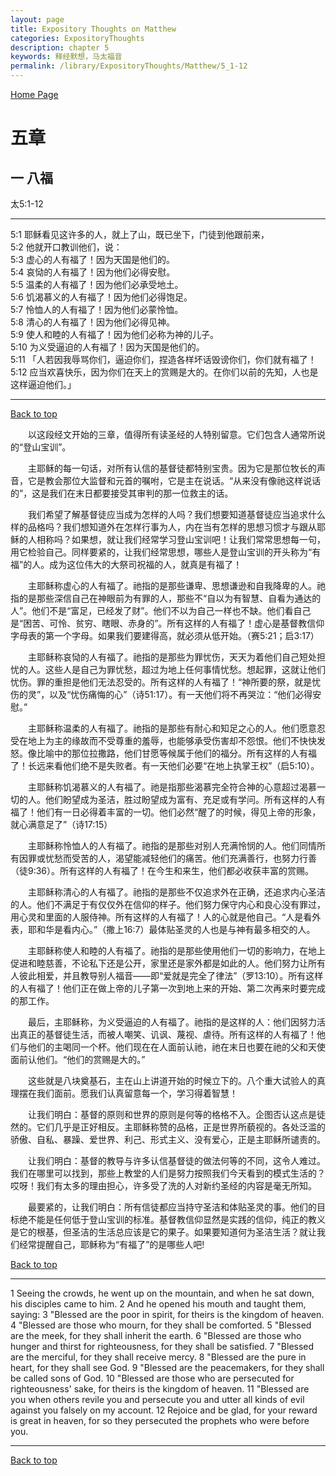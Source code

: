 ```yaml
---
layout: page
title: Expository Thoughts on Matthew
categories: ExpositoryThoughts
description: chapter 5
keywords: 释经默想，马太福音
permalink: /library/ExpositoryThoughts/Matthew/5_1-12
---
```

[ Home Page ]({{site.baseurl}}/index) <br>

<a name="0"></a>
# 五章 

## 一 八福

太5:1-12

***

5:1 耶稣看见这许多的人，就上了山，既已坐下，门徒到他跟前来，<br>
5:2 他就开口教训他们，说：<br>
5:3 虚心的人有福了！因为天国是他们的。<br>
5:4 哀恸的人有福了！因为他们必得安慰。<br>
5:5 温柔的人有福了！因为他们必承受地土。<br>
5:6 饥渴慕义的人有福了！因为他们必得饱足。<br>
5:7 怜恤人的人有福了！因为他们必蒙怜恤。<br>
5:8 清心的人有福了！因为他们必得见神。<br>
5:9 使人和睦的人有福了！因为他们必称为神的儿子。<br>
5:10 为义受逼迫的人有福了！因为天国是他们的。<br>
5:11 「人若因我辱骂你们，逼迫你们，捏造各样坏话毁谤你们，你们就有福了！<br>
5:12 应当欢喜快乐，因为你们在天上的赏赐是大的。在你们以前的先知，人也是这样逼迫他们。」<br>

***

[Back to top](#0)

&emsp;&emsp;以这段经文开始的三章，值得所有读圣经的人特别留意。它们包含人通常所说的“登山宝训”。

&emsp;&emsp;主耶稣的每一句话，对所有认信的基督徒都特别宝贵。因为它是那位牧长的声音，它是教会那位大监督和元首的嘱咐，它是主在说话。“从来没有像祂这样说话的”，这是我们在末日都要接受其审判的那一位救主的话。

&emsp;&emsp;我们希望了解基督徒应当成为怎样的人吗？我们想要知道基督徒应当追求什么样的品格吗？我们想知道外在怎样行事为人，内在当有怎样的思想习惯才与跟从耶稣的人相称吗？如果想，就让我们经常学习登山宝训吧！让我们常常思想每一句，用它检验自己。同样要紧的，让我们经常思想，哪些人是登山宝训的开头称为“有福”的人。成为这位伟大的大祭司祝福的人，就真是有福了！

&emsp;&emsp;主耶稣称虚心的人有福了。祂指的是那些谦卑、思想谦逊和自我降卑的人。祂指的是那些深信自己在神眼前为有罪的人，那些不“自以为有智慧、自看为通达的人”。他们不是“富足，已经发了财”。他们不以为自己一样也不缺。他们看自己是“困苦、可怜、贫穷、瞎眼、赤身的”。所有这样的人有福了！虚心是基督教信仰字母表的第一个字母。如果我们要建得高，就必须从低开始。（赛5:21；启3:17）

&emsp;&emsp;主耶稣称哀恸的人有福了。祂指的是那些为罪忧伤，天天为着他们自己短处担忧的人。这些人是自己为罪忧愁，超过为地上任何事情忧愁。想起罪，这就让他们忧伤。罪的重担是他们无法忍受的。所有这样的人有福了！“神所要的祭，就是忧伤的灵”，以及“忧伤痛悔的心”（诗51:17）。有一天他们将不再哭泣：“他们必得安慰。”

&emsp;&emsp;主耶稣称温柔的人有福了。祂指的是那些有耐心和知足之心的人。他们愿意忍受在地上为主的缘故而不受尊重的羞辱，也能够承受伤害却不怨恨。他们不快快发怒。像比喻中的那位拉撒路，他们甘愿等候属于他们的福分。所有这样的人有福了！长远来看他们绝不是失败者。有一天他们必要“在地上执掌王权”（启5:10）。

&emsp;&emsp;主耶稣称饥渴慕义的人有福了。祂是指那些渴慕完全符合神的心意超过渴慕一切的人。他们盼望成为圣洁，胜过盼望成为富有、充足或有学问。所有这样的人有福了！他们有一日必得着丰富的一切。他们必然“醒了的时候，得见上帝的形象，就心满意足了”（诗17:15）

&emsp;&emsp;主耶稣称怜恤人的人有福了。祂指的是那些对别人充满怜悯的人。他们同情所有因罪或忧愁而受苦的人，渴望能减轻他们的痛苦。他们充满善行，也努力行善（徒9:36）。所有这样的人有福了！在今生和来生，他们都必收获丰富的赏赐。

&emsp;&emsp;主耶稣称清心的人有福了。祂指的是那些不仅追求外在正确，还追求内心圣洁的人。他们不满足于有仅仅外在信仰的样子。他们努力保守内心和良心没有罪过，用心灵和里面的人服侍神。所有这样的人有福了！人的心就是他自己。“人是看外表，耶和华是看内心。”（撒上16:7）最体贴圣灵的人也是与神有最多相交的人。

&emsp;&emsp;主耶稣称使人和睦的人有福了。祂指的是那些使用他们一切的影响力，在地上促进和睦慈善，不论私下还是公开，家里还是家外都是如此的人。他们努力让所有人彼此相爱，并且教导别人福音——即“爱就是完全了律法”（罗13:10）。所有这样的人有福了！他们正在做上帝的儿子第一次到地上来的开始、第二次再来时要完成的那工作。

&emsp;&emsp;最后，主耶稣称，为义受逼迫的人有福了。祂指的是这样的人：他们因努力活出真正的基督徒生活，而被人嘲笑、讥讽、蔑视、虐待。所有这样的人有福了！他们与他们的主喝同一个杯。他们现在在人面前认祂，祂在末日也要在祂的父和天使面前认他们。“他们的赏赐是大的。”

&emsp;&emsp;这些就是八块奠基石，主在山上讲道开始的时候立下的。八个重大试验人的真理摆在我们面前。愿我们认真留意每一个，学习得着智慧！

&emsp;&emsp;让我们明白：基督的原则和世界的原则是何等的格格不入。企图否认这点是徒然的。它们几乎是正好相反。主耶稣称赞的品格，正是世界所藐视的。各处泛滥的骄傲、自私、暴躁、爱世界、利己、形式主义、没有爱心，正是主耶稣所谴责的。

&emsp;&emsp;让我们明白：基督的教导与许多认信基督徒的做法何等的不同，这令人难过。我们在哪里可以找到，那些上教堂的人们是努力按照我们今天看到的模式生活的？哎呀！我们有太多的理由担心，许多受了洗的人对新约圣经的内容是毫无所知。

&emsp;&emsp;最要紧的，让我们明白：所有信徒都应当持守圣洁和体贴圣灵的事。他们的目标绝不能是任何低于登山宝训的标准。基督教信仰显然是实践的信仰，纯正的教义是它的根基，但圣洁的生活总应该是它的果子。如果要知道何为圣洁生活？就让我们经常提醒自己，耶稣称为“有福了”的是哪些人吧!

[Back to top](#0)

***

1 Seeing the crowds, he went up on the mountain, and when he sat down, his disciples came to him. 2 And he opened his mouth and taught them, saying: 3 "Blessed are the poor in spirit, for theirs is the kingdom of heaven. 4 "Blessed are those who mourn, for they shall be comforted. 5 "Blessed are the meek, for they shall inherit the earth. 6 "Blessed are those who hunger and thirst for righteousness, for they shall be satisfied. 7 "Blessed are the merciful, for they shall receive mercy. 8 "Blessed are the pure in heart, for they shall see God. 9 "Blessed are the peacemakers, for they shall be called sons of God. 10 "Blessed are those who are persecuted for righteousness' sake, for theirs is the kingdom of heaven. 11 "Blessed are you when others revile you and persecute you and utter all kinds of evil against you falsely on my account. 12 Rejoice and be glad, for your reward is great in heaven, for so they persecuted the prophets who were before you.

***

[Back to top](#0)
